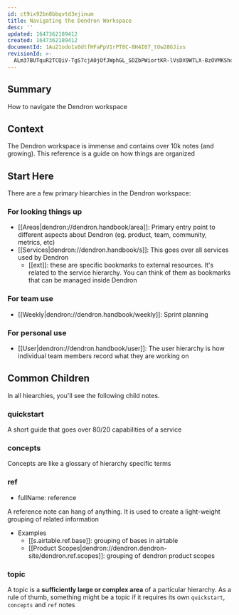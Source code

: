 ```yaml
---
id: ct9ix92bn8bbqvtd3ejinum
title: Navigating the Dendron Workspace
desc: ''
updated: 1647362189412
created: 1647362189412
documentId: 1Au21odo1s0dtfHFaPpV1rPT8C-8H4I07_tOw28GJixs
revisionId: >-
  ALm37BUTquR2TCQiV-TgS7cjA0jOfJWphGL_SDZbPWiortKR-lVsDX9WTLX-BzOVMKShqROfYCGW6kc2lyupeA
---
```


## Summary
How to navigate the Dendron workspace

## Context
The Dendron workspace is immense and contains over 10k notes (and growing). This reference is a guide on how things are organized

## Start Here

There are a few primary hiearchies in the Dendron workspace:

### For looking things up
- [[Areas|dendron://dendron.handbook/area]]: Primary entry point to different aspects about Dendron (eg. product, team, community, metrics, etc)
- [[Services|dendron://dendron.handbook/s]]: This goes over all services used by Dendron
    - [[ext]]: these are specific bookmarks to external resources. It's related to the service hierarchy. You can think of them as bookmarks that can be managed inside Dendron

### For team use
- [[Weekly|dendron://dendron.handbook/weekly]]: Sprint planning

### For personal use
- [[User|dendron://dendron.handbook/user]]: The user hierarchy is how individual team members record what they are working on

## Common Children

In all hiearchies, you'll see the following child notes. 

### quickstart

A short guide that goes over 80/20 capabilities of a service

### concepts

Concepts are like a glossary of hierarchy specific terms

### ref
- fullName: reference

A reference note can hang of anything. It is used to create a light-weight grouping of related information

- Examples
    - [[s.airtable.ref.base]]: grouping of bases in airtable 
    - [[Product Scopes|dendron://dendron.dendron-site/dendron.ref.scopes]]: grouping of dendron product scopes

### topic

A topic is a **sufficiently large or complex area** of a particular hierarchy.  As a rule of thumb, something might be a topic if it requires its own `quickstart`, `concepts` and `ref` notes
